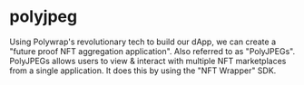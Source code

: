 # polyjpeg
Using Polywrap's revolutionary tech to build our dApp, we can create a "future proof NFT aggregation application". Also referred to as "PolyJPEGs". PolyJPEGs allows users to view &amp; interact with multiple NFT marketplaces from a single application. It does this by using the "NFT Wrapper" SDK.
